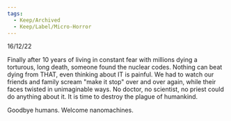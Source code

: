 ```yaml
---
tags:
  - Keep/Archived
  - Keep/Label/Micro-Horror
---
```


16/12/22

Finally after 10 years of living in constant fear with millions dying a torturous, long death, someone found the nuclear codes. Nothing can beat dying from THAT, even thinking about IT is painful. We had to watch our friends and family scream "make it stop" over and over again, while their faces twisted in unimaginable ways. No doctor, no scientist, no priest could do anything about it. It is time to destroy the plague of humankind.

Goodbye humans.
Welcome nanomachines.